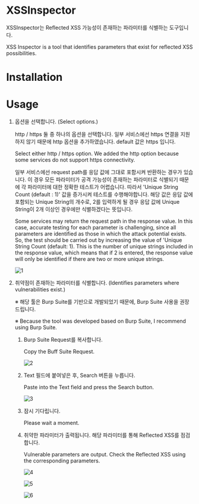 # XSSInspector
XSSInspector는 Reflected XSS 가능성이 존재하는 파라미터를 식별하는 도구입니다.

XSS Inspector is a tool that identifies parameters that exist for reflected XSS possibilities.

# Installation


# Usage
1. 옵션을 선택합니다. (Select options.)
   
   http / https 둘 중 하나의 옵션을 선택합니다. 일부 서비스에선 https 연결을 지원하지 않기 때문에 http 옵션을 추가하였습니다.
   default 값은 https 입니다.
   
   Select either http / https option. We added the http option because some services do not support https connectivity.

   일부 서비스에선 request path를 응답 값에 그대로 포함시켜 반환하는 경우가 있습니다.
   이 경우 모든 파라미터가 공격 가능성이 존재하는 파라미터로 식별되기 때문에 각 파라미터에 대한 정확한 테스트가 어렵습니다.
   따라서 'Unique String Count (default : 1)' 값을 증가시켜 테스트를 수행해야합니다.
   해당 값은 응답 값에 포함되는 Unique String의 개수로, 2를 입력하게 될 경우 응답 값에 Unique String이 2개 이상인 경우에만 식별하겠다는 뜻입니다.

   Some services may return the request path in the response value.
   In this case, accurate testing for each parameter is challenging, since all parameters are identified as those in which the attack potential exists.
   So, the test should be carried out by increasing the value of 'Unique String Count (default: 1).
   This is the number of unique strings included in the response value, which means that if 2 is entered, the response value will only be identified if there are two or more unique strings.

   ![1](https://github.com/RacilU/XSSInspector/assets/168049442/ebe0a6fa-877f-476f-98b9-97ffb04591e9)

3. 취약점이 존재하는 파라미터를 식별합니다. (Identifies parameters where vulnerabilities exist.)
   
   ※ 해당 툴은 Burp Suite를 기반으로 개발되었기 때문에, Burp Suite 사용을 권장드립니다.
   
   ※ Because the tool was developed based on Burp Suite, I recommend using Burp Suite.

   1) Burp Suite Request를 복사합니다.
          
      Copy the Buff Suite Request.

      ![2](https://github.com/RacilU/XSSInspector/assets/168049442/a2370fb9-d729-415a-b55f-95cf6d13e68f)

   3) Text 필드에 붙여넣은 후, Search 버튼을 누릅니다.

      Paste into the Text field and press the Search button.

      ![3](https://github.com/RacilU/XSSInspector/assets/168049442/686ae7ca-3ea5-42f9-a733-254cdc2b5f24)

   3) 잠시 기다립니다.
      
      Please wait a moment.

   4) 취약한 파라미터가 출력됩니다. 해당 파라미터를 통해 Reflected XSS를 점검합니다.
      
      Vulnerable parameters are output.
      Check the Reflected XSS using the corresponding parameters.

      ![4](https://github.com/RacilU/XSSInspector/assets/168049442/f26e5635-241d-492f-a525-b6f66eec34f5)

      ![5](https://github.com/RacilU/XSSInspector/assets/168049442/6a7fece3-5a9d-41d6-bea5-a8c8df937e4c)

      ![6](https://github.com/RacilU/XSSInspector/assets/168049442/f7112fb1-26a2-4c78-9506-9f505959bdee)

   
   



